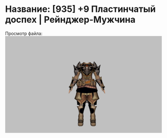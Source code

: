 # Название: [935] +9 Пластинчатый доспех | Рейнджер-Мужчина

Просмотр файла:
![p020004.png](p020004.png)